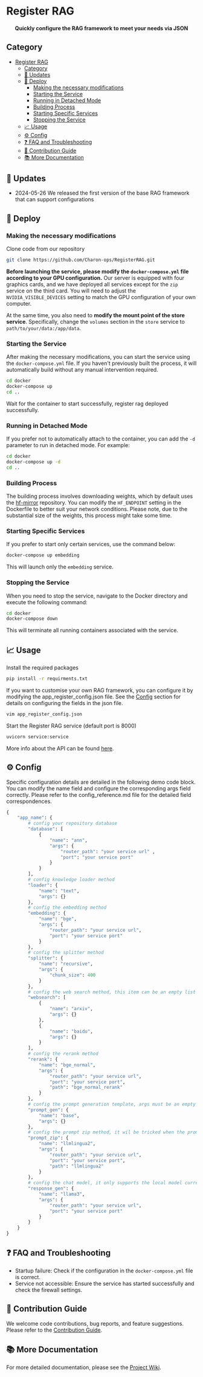 # Register RAG

<h4 align=center>
<p>Quickly configure the RAG framework to meet your needs via JSON</p>
</h4>

## Category

- [Register RAG](#register-rag)
  - [Category](#category)
  - [🔔 Updates](#-updates)
  - [🚀 Deploy](#-deploy)
    - [Making the necessary modifications](#making-the-necessary-modifications)
    - [Starting the Service](#starting-the-service)
    - [Running in Detached Mode](#running-in-detached-mode)
    - [Building Process](#building-process)
    - [Starting Specific Services](#starting-specific-services)
    - [Stopping the Service](#stopping-the-service)
  - [📈 Usage](#-usage)
  - [⚙️ Config](#️-config)
  - [❓ FAQ and Troubleshooting](#-faq-and-troubleshooting)
  - [🤝 Contribution Guide](#-contribution-guide)
  - [📚 More Documentation](#-more-documentation)

## 🔔 Updates

- 2024-05-26 We released the first version of the base RAG framework that can support configurations

## 🚀 Deploy

### Making the necessary modifications

Clone code from our repository

```bash
git clone https://github.com/Charon-ops/RegisterRAG.git
```

**Before launching the service, please modify the `docker-compose.yml` file according to your GPU configuration.** Our server is equipped with four graphics cards, and we have deployed all services except for the `zip` service on the third card. You will need to adjust the `NVIDIA_VISIBLE_DEVICES` setting to match the GPU configuration of your own computer.

At the same time, you also need to **modify the mount point of the store service**. Specifically, change the `volumes` section in the `store` service to `path/to/your/data:/app/data`.

### Starting the Service

After making the necessary modifications, you can start the service using the `docker-compose.yml` file. If you haven't previously built the process, it will automatically build without any manual intervention required.

```bash
cd docker
docker-compose up
cd ..
```

Wait for the container to start successfully, register rag deployed successfully.

### Running in Detached Mode

If you prefer not to automatically attach to the container, you can add the `-d` parameter to run in detached mode. For example:

```bash
cd docker
docker-compose up -d
cd ..
```

### Building Process

The building process involves downloading weights, which by default uses the [hf-mirror](https://hf-mirror.com/) repository. You can modify the `HF_ENDPOINT` setting in the Dockerfile to better suit your network conditions. Please note, due to the substantial size of the weights, this process might take some time.

### Starting Specific Services

If you prefer to start only certain services, use the command below:

``` bash
docker-compose up embedding
```

This will launch only the `embedding` service.

### Stopping the Service

When you need to stop the service, navigate to the Docker directory and execute the following command:

```bash
cd docker
docker-compose down
```

This will terminate all running containers associated with the service.

## 📈 Usage

Install the required packages

```bash
pip install -r requirments.txt
```

If you want to customise your own RAG framework, you can configure it by modifying the app_register_config.json file. See the [Config](#️-config) section for details on configuring the fields in the json file.

```bash
vim app_register_config.json
```

Start the Register RAG service (default port is 8000)

```bash
uvicorn service:service
```

More info about the API can be found [here](https://github.com/Charon-ops/RegisterRAG/wiki/Docker-Service).

## ⚙️ Config

Specific configuration details are detailed in the following demo code block. You can modify the name field and configure the corresponding args field correctly. Please refer to the config_reference.md file for the detailed field correspondences.

```python
{
    "app_name": {
        # config your repository database
        "database": [
            {
                "name": "ann",
                "args": {
                    "router_path": "your service url" ,
                    "port": "your service port"
                }
            }
        ],
        # config knowledge loader method
        "loader": {
            "name": "text",
            "args": {}
        },
        # config the embedding method
        "embedding": {
            "name": "bge",
            "args": {
                "router_path": "your service url",
                "port": "your service port"
            }
        },
        # config the splitter method
        "splitter": {
            "name": "recursive",
            "args": {
                "chunk_size": 400
            }
        },
        # config the web search method, this item can be an empty list
        "websearch": [
            {
                "name": "arxiv",
                "args": {}
            },
            {
                "name": "baidu",
                "args": {}
            }
        ],
        # config the rerank method
        "rerank": {
            "name": "bge_normal",
            "args": {
                "router_path": "your service url",
                "port": "your service port",
                "path": "bge_normal_rerank"
            }
        },
        # config the prompt generation template, args must be an empty dict
        "prompt_gen": {
            "name": "base",
            "args": {}
        },
        # config the prompt zip method, it wil be tricked when the prompt is too long
        "prompt_zip": {
            "name": "llmlingua2",
            "args": {
                "router_path": "your service url",
                "port": "your service port",
                "path": "llmlingua2"
            }
        },
        # config the chat model, it only supports the local model currently
        "response_gen": {
            "name": "llama3",
            "args": {
                "router_path": "your service url",
                "port": "your service port"
            }
        }
    }
}
```

## ❓ FAQ and Troubleshooting

- Startup failure: Check if the configuration in the `docker-compose.yml` file is correct.
- Service not accessible: Ensure the service has started successfully and check the firewall settings.

## 🤝 Contribution Guide

We welcome code contributions, bug reports, and feature suggestions. Please refer to the [Contribution Guide](https://github.com/Charon-ops/RegisterRAG).

## 📚 More Documentation

For more detailed documentation, please see the [Project Wiki](https://github.com/Charon-ops/RegisterRAG/wiki).
